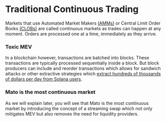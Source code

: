 # Traditional Continuous Trading

Markets that use Automated Market Makers [(AMMs)](https://chain.link/education-hub/what-is-an-automated-market-maker-amm) or Central Limit Order Books [(CLOBs)](https://en.wikipedia.org/wiki/Central_limit_order_book) are called continuous markets as trades can happen at any moment. Orders are processed one at a time, immediately as they arrive.

### Toxic MEV

In a blockchain however, transactions are batched into blocks. These transactions are typically processed sequentially inside a block. But block producers can include and reorder transactions which allows for sandwich attacks or other extractive strategies which [extract hundreds of thousands of dollars per day from Solana users](https://x.com/jarxiao/status/1802759996020547734).

### Mato is the most continuous market

As we will explain later, you will see that Mato is the most continuous market by introducing the concept of a streaming swap which not only mitigates MEV but also removes the need for liquidity providers.
